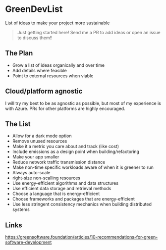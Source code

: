 # GreenDevList

List of ideas to make your project more sustainable

> Just getting started here! Send me a PR to add ideas or open an issue to discuss them!!

## The Plan

- Grow a list of ideas organically and over time
- Add details where feasible
- Point to external resources when viable

## Cloud/platform agnostic

I will try my best to be as agnostic as possible, but most of my experience is with Azure. PRs for other platforms are highly encouraged.

## The List

- Allow for a dark mode option
- Remove unused resources
- Make it a metric you care about and track (like cost)
- Include emissions as a design point when building/refactoring
- Make your app smaller
- Reduce network traffic transmission distance
- Make non-time specific workloads aware of when it is greener to run
- Always auto-scale
- right-size non-scalling resources
- Use energy-efficient algorithms and data structures
- Use efficient data storage and retrieval methods
- Choose a language that is energy-efficient
- Choose frameworks and packages that are energy-efficient
- Use less stringent consistency mechanics when building distributed systems

## Links

https://greensoftware.foundation/articles/10-recommendations-for-green-software-development
